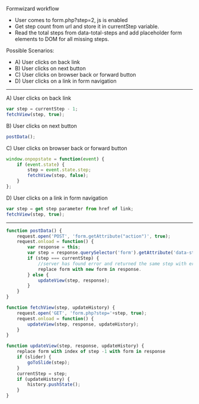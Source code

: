 Formwizard workflow

* User comes to form.php?step=2, js is enabled
* Get step count from url and store it in currentStep variable.
* Read the total steps from data-total-steps and add placeholder form elements to DOM for all missing steps.

Possible Scenarios:
* A) User clicks on back link
* B) User clicks on next button
* C) User clicks on browser back or forward button
* D) User clicks on a link in form navigation

---------

A) User clicks on back link
```javascript
var step = currentStep - 1;
fetchView(step, true);
```

B) User clicks on next button
```javascript
postData();
```

C) User clicks on browser back or forward button
```javascript
window.onpopstate = function(event) {
	if (event.state) {
		step = event.state.step;
		fetchView(step, false);
	}
};
```

D) User clicks on a link in form navigation
```javascript
var step = get step parameter from href of link;
fetchView(step, true);
```

---------

```javascript
function postData() {
	request.open('POST', 'form.getAttribute("action")', true);
	request.onload = function() {
		var response = this;
		var step = response.querySelector('form').getAttribute('data-step');
		if (step === currentStep) {
			//server has found error and returned the same step with errors in markup
			replace form with new form in response.
		} else {
			updateView(step, response);
		}
	}
}

function fetchView(step, updateHistory) {
	request.open('GET', 'form.php?step='+step, true);
	request.onload = function() {
		updateView(step, response, updateHistory);
	}
}

function updateView(step, response, updateHistory) {
	replace form with index of step -1 with form in response
	if (slider) {
		goToSlide(step);
	}
	currentStep = step;
	if (updateHistory) {
	    history.pushState();
	}
}
```

